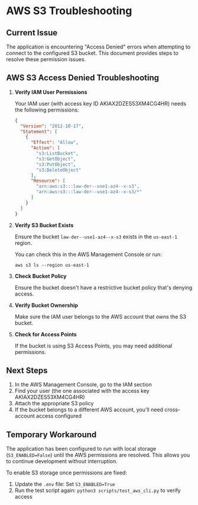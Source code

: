 # AWS S3 Troubleshooting

## Current Issue
The application is encountering "Access Denied" errors when attempting to connect to the configured S3 bucket. This document provides steps to resolve these permission issues.

## AWS S3 Access Denied Troubleshooting

1. **Verify IAM User Permissions**
   
   Your IAM user (with access key ID AKIAX2DZES53XM4CG4HR) needs the following permissions:
   ```json
   {
     "Version": "2012-10-17",
     "Statement": [
       {
         "Effect": "Allow",
         "Action": [
           "s3:ListBucket",
           "s3:GetObject",
           "s3:PutObject",
           "s3:DeleteObject"
         ],
         "Resource": [
           "arn:aws:s3:::law-der--use1-az4--x-s3",
           "arn:aws:s3:::law-der--use1-az4--x-s3/*"
         ]
       }
     ]
   }
   ```

2. **Verify S3 Bucket Exists**
   
   Ensure the bucket `law-der--use1-az4--x-s3` exists in the `us-east-1` region.
   
   You can check this in the AWS Management Console or run:
   ```
   aws s3 ls --region us-east-1
   ```

3. **Check Bucket Policy**
   
   Ensure the bucket doesn't have a restrictive bucket policy that's denying access.

4. **Verify Bucket Ownership**
   
   Make sure the IAM user belongs to the AWS account that owns the S3 bucket.

5. **Check for Access Points**
   
   If the bucket is using S3 Access Points, you may need additional permissions.

## Next Steps

1. In the AWS Management Console, go to the IAM section
2. Find your user (the one associated with the access key AKIAX2DZES53XM4CG4HR)
3. Attach the appropriate S3 policy
4. If the bucket belongs to a different AWS account, you'll need cross-account access configured

## Temporary Workaround

The application has been configured to run with local storage (`S3_ENABLED=False`) until the AWS permissions are resolved. This allows you to continue development without interruption.

To enable S3 storage once permissions are fixed:
1. Update the `.env` file: Set `S3_ENABLED=True`
2. Run the test script again: `python3 scripts/test_aws_cli.py` to verify access 
